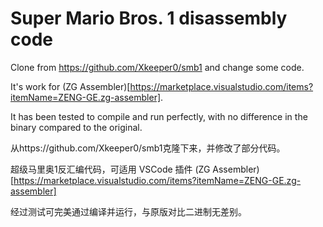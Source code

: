 # Super Mario Bros. 1 disassembly code

Clone from https://github.com/Xkeeper0/smb1 and change some code.

It's work for (ZG Assembler)[https://marketplace.visualstudio.com/items?itemName=ZENG-GE.zg-assembler].

It has been tested to compile and run perfectly, with no difference in the binary compared to the original.

从https://github.com/Xkeeper0/smb1克隆下来，并修改了部分代码。

超级马里奥1反汇编代码，可适用 VSCode 插件 (ZG Assembler)[https://marketplace.visualstudio.com/items?itemName=ZENG-GE.zg-assembler]

经过测试可完美通过编译并运行，与原版对比二进制无差别。